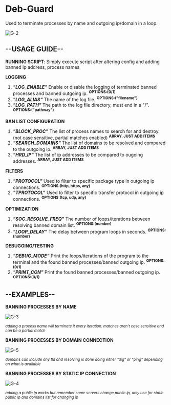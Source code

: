 # Deb-Guard
Used to terminate processes by name and outgoing ip/domain in a loop.

![G-2](https://github.com/Blk-S-Bellamy/Deb-Guard/assets/95153890/9f966913-397b-4d14-8c88-b0e633a61970)
## **--USAGE GUIDE--**
**RUNNING SCRIPT**:
Simply execute script after altering config and adding banned ip address, process names

**LOGGING**
1. _**"LOG_ENABLE"**_ Enable or disable the logging of terminated banned processes and banned outgoing ip. <sup>**OPTIONS:(0/1)**</sup>
2. _**"LOG_ALIAS"**_ The name of the log file. <sup>**OPTIONS:("filename")**</sup>
3. _**"LOG_PATH"**_ The path to the log file directory, must end in a "/". <sup>**OPTIONS:("pathway")**</sup>

**BAN LIST CONFIGURATION**
1. _**"BLOCK_PROC"**_ The list of process names to search for and destroy. (not case sensitive, partial matches enabled) <sup>**ARRAY, JUST ADD ITEMS**</sup>
2. _**"SEARCH_DOMAINS"**_ The list of domains to be resolved and compared to the outgoing ip. <sup>**ARRAY, JUST ADD ITEMS**</sup>
3. _**"HRD_IP"**_ The list of ip addresses to be compared to ougoing addresses. <sup>**ARRAY, JUST ADD ITEMS**</sup>

**FILTERS**
1. _**"PROTOCOL"**_ Used to filter to specific package type in outgoing ip connections. <sup>**OPTIONS:(http, https, any)**</sup>
2. _**"TPROTOCOL"**_ Used to filter to specific transfer protocol in outgoing ip connections. <sup>**OPTIONS:(tcp, udp, any)**</sup>

**OPTIMIZATION**
1. _**"SOC_RESOLVE_FREQ"**_ The number of loops/iterations between resolving banned domain list. <sup>**OPTIONS:(number)**</sup>
2. _**"LOOP_DELAY"**_ The delay between program loops in seconds. <sup>**OPTIONS:(number)**</sup>

**DEBUGGING/TESTING**
1. _**"DEBUG_MODE"**_ Print the loops/iterations of the program to the terminal and the found banned processes/banned outgoing ip. <sup>**OPTIONS:(0/1)**</sup>
2. _**"PRINT_CON"**_ Print the found banned processes/banned outgoing ip. <sup>**OPTIONS:(0/1)**</sup>

## **--EXAMPLES--**

**BANNING PROCESSES BY NAME**

![G-3](https://github.com/Blk-S-Bellamy/Deb-Guard/assets/95153890/21f3eb5a-681a-42e2-91ef-c979959a0f3d)

<sub> _adding a process name will terminate it every iteration. matches aren't case sensitive and can be a partial match_ </sub>

**BANNING PROCESSES BY DOMAIN CONNECTION**

![G-5](https://github.com/Blk-S-Bellamy/Deb-Guard/assets/95153890/4e24df56-f2d9-40b5-93a6-d83364de0e4d)

<sub> _domains can include any tld and resolving is done doing either "dig" or "ping" depending on what is available_ </sub>

**BANNING PROCESSES BY STATIC IP CONNECTION**

![G-4](https://github.com/Blk-S-Bellamy/Deb-Guard/assets/95153890/8444c022-1527-4a79-bd71-f17ac6df7054)

<sub> _adding a public ip works but remember some servers change public ip, only use for static public ip and domains list for changing ip_ </sub>
